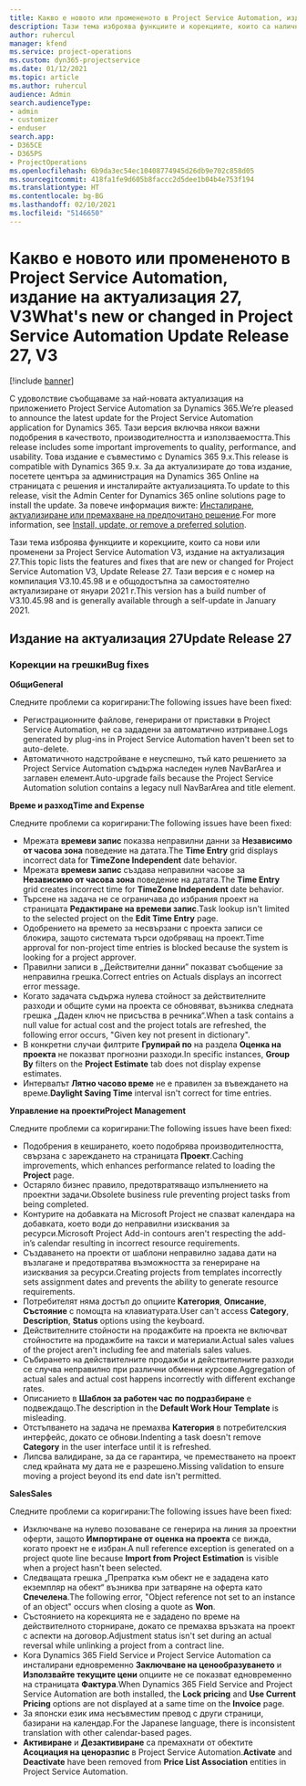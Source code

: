 ```yaml
---
title: Какво е новото или промененото в Project Service Automation, издание на актуализация 27, V3
description: Тази тема изброява функциите и корекциите, които са налични в Project Service Automation V3, издание на актуализация 27, V3.
author: ruhercul
manager: kfend
ms.service: project-operations
ms.custom: dyn365-projectservice
ms.date: 01/12/2021
ms.topic: article
ms.author: ruhercul
audience: Admin
search.audienceType:
- admin
- customizer
- enduser
search.app:
- D365CE
- D365PS
- ProjectOperations
ms.openlocfilehash: 6b9da3ec54ec10408774945d26db9e702c858d05
ms.sourcegitcommit: 418fa1fe9d605b8faccc2d5dee1b04b4e753f194
ms.translationtype: HT
ms.contentlocale: bg-BG
ms.lasthandoff: 02/10/2021
ms.locfileid: "5146650"
---
```

# <a name="whats-new-or-changed-in-project-service-automation-update-release-27-v3"></a><span data-ttu-id="65d7c-103">Какво е новото или промененото в Project Service Automation, издание на актуализация 27, V3</span><span class="sxs-lookup"><span data-stu-id="65d7c-103">What's new or changed in Project Service Automation Update Release 27, V3</span></span>

[!include [banner](../includes/psa-now-project-operations.md)]

<span data-ttu-id="65d7c-104">С удоволствие съобщаваме за най-новата актуализация на приложението Project Service Automation за Dynamics 365.</span><span class="sxs-lookup"><span data-stu-id="65d7c-104">We’re pleased to announce the latest update for the Project Service Automation application for Dynamics 365.</span></span> <span data-ttu-id="65d7c-105">Тази версия включва някои важни подобрения в качеството, производителността и използваемостта.</span><span class="sxs-lookup"><span data-stu-id="65d7c-105">This release includes some important improvements to quality, performance, and usability.</span></span> <span data-ttu-id="65d7c-106">Това издание е съвместимо с Dynamics 365 9.x.</span><span class="sxs-lookup"><span data-stu-id="65d7c-106">This release is compatible with Dynamics 365 9.x.</span></span> <span data-ttu-id="65d7c-107">За да актуализирате до това издание, посетете центъра за администрация на Dynamics 365 Online на страницата с решения и инсталирайте актуализацията.</span><span class="sxs-lookup"><span data-stu-id="65d7c-107">To update to this release, visit the Admin Center for Dynamics 365 online solutions page to install the update.</span></span> <span data-ttu-id="65d7c-108">За повече информация вижте: [Инсталиране, актуализиране или премахване на предпочитано решение](https://docs.microsoft.com/power-platform/admin/install-remove-preferred-solution).</span><span class="sxs-lookup"><span data-stu-id="65d7c-108">For more information, see [Install, update, or remove a preferred solution](https://docs.microsoft.com/power-platform/admin/install-remove-preferred-solution).</span></span>

<span data-ttu-id="65d7c-109">Тази тема изброява функциите и корекциите, които са нови или променени за Project Service Automation V3, издание на актуализация 27.</span><span class="sxs-lookup"><span data-stu-id="65d7c-109">This topic lists the features and fixes that are new or changed for Project Service Automation V3, Update Release 27.</span></span> <span data-ttu-id="65d7c-110">Тази версия е с номер на компилация V3.10.45.98 и е общодостъпна за самостоятелно актуализиране от януари 2021 г.</span><span class="sxs-lookup"><span data-stu-id="65d7c-110">This version has a build number of V3.10.45.98 and is generally available through a self-update in January 2021.</span></span>

## <a name="update-release-27"></a><span data-ttu-id="65d7c-111">Издание на актуализация 27</span><span class="sxs-lookup"><span data-stu-id="65d7c-111">Update Release 27</span></span>

### <a name="bug-fixes"></a><span data-ttu-id="65d7c-112">Корекции на грешки</span><span class="sxs-lookup"><span data-stu-id="65d7c-112">Bug fixes</span></span>

<span data-ttu-id="65d7c-113">**Общи**</span><span class="sxs-lookup"><span data-stu-id="65d7c-113">**General**</span></span>

<span data-ttu-id="65d7c-114">Следните проблеми са коригирани:</span><span class="sxs-lookup"><span data-stu-id="65d7c-114">The following issues have been fixed:</span></span>

- <span data-ttu-id="65d7c-115">Регистрационните файлове, генерирани от приставки в Project Service Automation, не са зададени за автоматично изтриване.</span><span class="sxs-lookup"><span data-stu-id="65d7c-115">Logs generated by plug-ins in Project Service Automation haven't been set to auto-delete.</span></span>
- <span data-ttu-id="65d7c-116">Автоматичното надстройване е неуспешно, тъй като решението за Project Service Automation съдържа наследен нулев NavBarArea и заглавен елемент.</span><span class="sxs-lookup"><span data-stu-id="65d7c-116">Auto-upgrade fails because the Project Service Automation solution contains a legacy null NavBarArea and title element.</span></span>

<span data-ttu-id="65d7c-117">**Време и разход**</span><span class="sxs-lookup"><span data-stu-id="65d7c-117">**Time and Expense**</span></span>

<span data-ttu-id="65d7c-118">Следните проблеми са коригирани:</span><span class="sxs-lookup"><span data-stu-id="65d7c-118">The following issues have been fixed:</span></span>

- <span data-ttu-id="65d7c-119">Мрежата **времеви запис** показва неправилни данни за **Независимо от часова зона** поведение на датата.</span><span class="sxs-lookup"><span data-stu-id="65d7c-119">The **Time Entry** grid displays incorrect data for **TimeZone Independent** date behavior.</span></span>
- <span data-ttu-id="65d7c-120">Мрежата **времеви запис** създава неправилни часове за **Независимо от часова зона** поведение на датата.</span><span class="sxs-lookup"><span data-stu-id="65d7c-120">The **Time Entry** grid creates incorrect time for **TimeZone Independent** date behavior.</span></span>
- <span data-ttu-id="65d7c-121">Търсене на задача не се ограничава до избрания проект на страницата **Редактиране на времеви запис**.</span><span class="sxs-lookup"><span data-stu-id="65d7c-121">Task lookup isn't limited to the selected project on the **Edit Time Entry** page.</span></span>
- <span data-ttu-id="65d7c-122">Одобрението на времето за несвързани с проекта записи се блокира, защото системата търси одобряващ на проект.</span><span class="sxs-lookup"><span data-stu-id="65d7c-122">Time approval for non-project time entries is blocked because the system is looking for a project approver.</span></span>
- <span data-ttu-id="65d7c-123">Правилни записи в „Действителни данни” показват съобщение за неправилна грешка.</span><span class="sxs-lookup"><span data-stu-id="65d7c-123">Correct entries on Actuals displays an incorrect error message.</span></span>
- <span data-ttu-id="65d7c-124">Когато задачата съдържа нулева стойност за действителните разходи и общите суми на проекта се обновяват, възниква следната грешка „Даден ключ не присъства в речника“.</span><span class="sxs-lookup"><span data-stu-id="65d7c-124">When a task contains a null value for actual cost and the project totals are refreshed, the following error occurs, "Given key not present in dictionary".</span></span>
- <span data-ttu-id="65d7c-125">В конкретни случаи филтрите **Групирай по** на раздела **Оценка на проекта** не показват прогнозни разходи.</span><span class="sxs-lookup"><span data-stu-id="65d7c-125">In specific instances, **Group By** filters on the **Project Estimate** tab does not display expense estimates.</span></span>
- <span data-ttu-id="65d7c-126">Интервалът **Лятно часово време** не е правилен за въвеждането на време.</span><span class="sxs-lookup"><span data-stu-id="65d7c-126">**Daylight Saving Time** interval isn't correct for time entries.</span></span>

<span data-ttu-id="65d7c-127">**Управление на проекти**</span><span class="sxs-lookup"><span data-stu-id="65d7c-127">**Project Management**</span></span>

<span data-ttu-id="65d7c-128">Следните проблеми са коригирани:</span><span class="sxs-lookup"><span data-stu-id="65d7c-128">The following issues have been fixed:</span></span>

- <span data-ttu-id="65d7c-129">Подобрения в кеширането, което подобрява производителността, свързана с зареждането на страницата **Проект**.</span><span class="sxs-lookup"><span data-stu-id="65d7c-129">Caching improvements, which enhances performance related to loading the **Project** page.</span></span>
- <span data-ttu-id="65d7c-130">Остаряло бизнес правило, предотвратяващо изпълнението на проектни задачи.</span><span class="sxs-lookup"><span data-stu-id="65d7c-130">Obsolete business rule preventing project tasks from being completed.</span></span>
- <span data-ttu-id="65d7c-131">Контурите на добавката на Microsoft Project не спазват календара на добавката, което води до неправилни изисквания за ресурси.</span><span class="sxs-lookup"><span data-stu-id="65d7c-131">Microsoft Project Add-in contours aren't respecting the add-in’s calendar resulting in incorrect resource requirements.</span></span>
- <span data-ttu-id="65d7c-132">Създаването на проекти от шаблони неправилно задава дати на възлагане и предотвратява възможността за генериране на изисквания за ресурси.</span><span class="sxs-lookup"><span data-stu-id="65d7c-132">Creating projects from templates incorrectly sets assignment dates and prevents the ability to generate resource requirements.</span></span>
- <span data-ttu-id="65d7c-133">Потребителят няма достъп до опциите **Категория**, **Описание**, **Състояние** с помощта на клавиатурата.</span><span class="sxs-lookup"><span data-stu-id="65d7c-133">User can't access **Category**, **Description**, **Status** options using the keyboard.</span></span>
- <span data-ttu-id="65d7c-134">Действителните стойности на продажбите на проекта не включват стойностите на продажбите на такси и материали.</span><span class="sxs-lookup"><span data-stu-id="65d7c-134">Actual sales values of the project aren't including fee and materials sales values.</span></span>
- <span data-ttu-id="65d7c-135">Събирането на действителните продажби и действителните разходи се случва неправилно при различни обменни курсове.</span><span class="sxs-lookup"><span data-stu-id="65d7c-135">Aggregation of actual sales and actual cost happens incorrectly with different exchange rates.</span></span>
- <span data-ttu-id="65d7c-136">Описанието в **Шаблон за работен час по подразбиране** е подвеждащо.</span><span class="sxs-lookup"><span data-stu-id="65d7c-136">The description in the **Default Work Hour Template** is misleading.</span></span>
- <span data-ttu-id="65d7c-137">Отстъпването на задача не премахва **Категория** в потребителския интерфейс, докато се обнови.</span><span class="sxs-lookup"><span data-stu-id="65d7c-137">Indenting a task doesn't remove **Category** in the user interface until it is refreshed.</span></span>
- <span data-ttu-id="65d7c-138">Липсва валидиране, за да се гарантира, че преместването на проект след крайната му дата не е разрешено.</span><span class="sxs-lookup"><span data-stu-id="65d7c-138">Missing validation to ensure moving a project beyond its end date isn't permitted.</span></span>

<span data-ttu-id="65d7c-139">**Sales**</span><span class="sxs-lookup"><span data-stu-id="65d7c-139">**Sales**</span></span>

<span data-ttu-id="65d7c-140">Следните проблеми са коригирани:</span><span class="sxs-lookup"><span data-stu-id="65d7c-140">The following issues have been fixed:</span></span>

- <span data-ttu-id="65d7c-141">Изключване на нулево позоваване се генерира на линия за проектни оферти, защото **Импортиране от оценка на проекта** се вижда, когато проект не е избран.</span><span class="sxs-lookup"><span data-stu-id="65d7c-141">A null reference exception is generated on a project quote line because **Import from Project Estimation** is visible when a project hasn't been selected.</span></span>
- <span data-ttu-id="65d7c-142">Следващата грешка „Препратка към обект не е зададена като екземпляр на обект“ възниква при затваряне на оферта като **Спечелена**.</span><span class="sxs-lookup"><span data-stu-id="65d7c-142">The following error, "Object reference not set to an instance of an object" occurs when closing a quote as **Won**.</span></span>
- <span data-ttu-id="65d7c-143">Състоянието на корекцията не е зададено по време на действителното сторниране, докато се премахва връзката на проект с аспекти на договор.</span><span class="sxs-lookup"><span data-stu-id="65d7c-143">Adjustment status isn't set during an actual reversal while unlinking a project from a contract line.</span></span>
- <span data-ttu-id="65d7c-144">Кога Dynamics 365 Field Service и Project Service Automation са инсталирани едновременно **Заключване на ценообразуването** и **Използвайте текущите цени** опциите не се показват едновременно на страницата **Фактура**.</span><span class="sxs-lookup"><span data-stu-id="65d7c-144">When Dynamics 365 Field Service and Project Service Automation are both installed, the **Lock pricing** and **Use Current Pricing** options are not displayed at a same time on the **Invoice** page.</span></span>
- <span data-ttu-id="65d7c-145">За японски език има несъвместим превод с други страници, базирани на календар.</span><span class="sxs-lookup"><span data-stu-id="65d7c-145">For the Japanese language, there is inconsistent translation with other calendar-based pages.</span></span>
- <span data-ttu-id="65d7c-146">**Активиране** и **Дезактивиране** са премахнати от обектите **Асоциация на ценоразпис** в Project Service Automation.</span><span class="sxs-lookup"><span data-stu-id="65d7c-146">**Activate** and **Deactivate** have been removed from **Price List Association** entities in Project Service Automation.</span></span>
